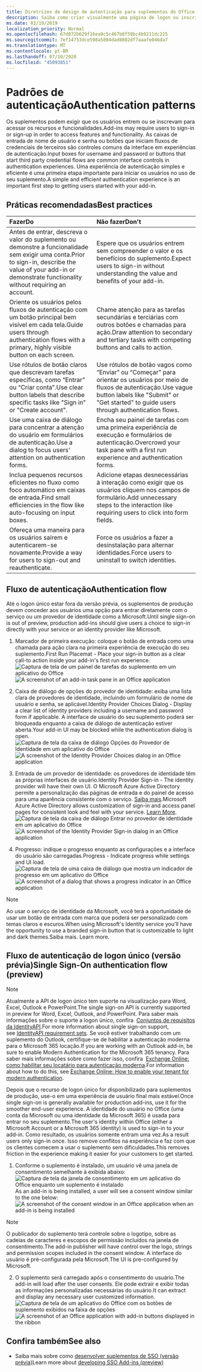 ```yaml
---
title: Diretrizes de design de autenticação para suplementos do Office
description: Saiba como criar visualmente uma página de logon ou inscrição em um suplemento do Office.
ms.date: 03/19/2019
localization_priority: Normal
ms.openlocfilehash: 67d072b629f16ea9c5c467b8f59bc4b9211dc225
ms.sourcegitcommit: 7ef14753dce598a5804dad8802df7aaafe046da7
ms.translationtype: MT
ms.contentlocale: pt-BR
ms.lasthandoff: 07/10/2020
ms.locfileid: "45093851"
---
```

# <a name="authentication-patterns"></a><span data-ttu-id="2d948-103">Padrões de autenticação</span><span class="sxs-lookup"><span data-stu-id="2d948-103">Authentication patterns</span></span>

<span data-ttu-id="2d948-104">Os suplementos podem exigir que os usuários entrem ou se inscrevam para acessar os recursos e funcionalidades.</span><span class="sxs-lookup"><span data-stu-id="2d948-104">Add-ins may require users to sign-in or sign-up in order to access features and functionality.</span></span> <span data-ttu-id="2d948-105">As caixas de entrada de nome de usuário e senha ou botões que iniciam fluxos de credenciais de terceiros são controles comuns da interface em experiências de autenticação.</span><span class="sxs-lookup"><span data-stu-id="2d948-105">Input boxes for username and password or buttons that start third party credential flows are common interface controls in authentication experiences.</span></span> <span data-ttu-id="2d948-106">Uma experiência de autenticação simples e eficiente é uma primeira etapa importante para iniciar os usuários no uso de seu suplemento.</span><span class="sxs-lookup"><span data-stu-id="2d948-106">A simple and efficient authentication experience is an important first step to getting users started with your add-in.</span></span>

## <a name="best-practices"></a><span data-ttu-id="2d948-107">Práticas recomendadas</span><span class="sxs-lookup"><span data-stu-id="2d948-107">Best practices</span></span>

|<span data-ttu-id="2d948-108">Fazer</span><span class="sxs-lookup"><span data-stu-id="2d948-108">Do</span></span>|<span data-ttu-id="2d948-109">Não fazer</span><span class="sxs-lookup"><span data-stu-id="2d948-109">Don't</span></span>|
|:----|:----|
|<span data-ttu-id="2d948-110">Antes de entrar, descreva o valor do suplemento ou demonstre a funcionalidade sem exigir uma conta.</span><span class="sxs-lookup"><span data-stu-id="2d948-110">Prior to sign-in, describe the value of your add-in or demonstrate functionality without requiring an account.</span></span> |<span data-ttu-id="2d948-111">Espere que os usuários entrem sem compreender o valor e os benefícios do suplemento.</span><span class="sxs-lookup"><span data-stu-id="2d948-111">Expect users to sign-in without understanding the value and benefits of your add-in.</span></span>|
|<span data-ttu-id="2d948-112">Oriente os usuários pelos fluxos de autenticação com um botão principal bem visível em cada tela.</span><span class="sxs-lookup"><span data-stu-id="2d948-112">Guide users through authentication flows with a primary, highly visible button on each screen.</span></span> |<span data-ttu-id="2d948-113">Chame atenção para as tarefas secundárias e terciárias com outros botões e chamadas para ação.</span><span class="sxs-lookup"><span data-stu-id="2d948-113">Draw attention to secondary and tertiary tasks with competing buttons and calls to action.</span></span>|
|<span data-ttu-id="2d948-114">Use rótulos de botão claros que descrevam tarefas específicas, como “Entrar” ou “Criar conta”.</span><span class="sxs-lookup"><span data-stu-id="2d948-114">Use clear button labels that describe specific tasks like "Sign in" or "Create account".</span></span>   |<span data-ttu-id="2d948-115">Use rótulos de botão vagos como “Enviar” ou “Começar” para orientar os usuários por meio de fluxos de autenticação.</span><span class="sxs-lookup"><span data-stu-id="2d948-115">Use vague button labels like "Submit" or "Get started" to guide users through authentication flows.</span></span>|
|<span data-ttu-id="2d948-116">Use uma caixa de diálogo para concentrar a atenção do usuário em formulários de autenticação.</span><span class="sxs-lookup"><span data-stu-id="2d948-116">Use a dialog to focus users' attention on authentication forms.</span></span>    |<span data-ttu-id="2d948-117">Encha seu painel de tarefas com uma primeira experiência de execução e formulários de autenticação.</span><span class="sxs-lookup"><span data-stu-id="2d948-117">Overcrowd your task pane with a first run experience and authentication forms.</span></span>|
|<span data-ttu-id="2d948-118">Inclua pequenos recursos eficientes no fluxo como foco automático em caixas de entrada.</span><span class="sxs-lookup"><span data-stu-id="2d948-118">Find small efficiencies in the flow like auto-focusing on input boxes.</span></span> |<span data-ttu-id="2d948-119">Adicione etapas desnecessárias à interação como exigir que os usuários cliquem nos campos de formulário.</span><span class="sxs-lookup"><span data-stu-id="2d948-119">Add unnecessary steps to the interaction like requiring users to click into form fields.</span></span>|
|<span data-ttu-id="2d948-120">Ofereça uma maneira para os usuários saírem e autenticarem-se novamente.</span><span class="sxs-lookup"><span data-stu-id="2d948-120">Provide a way for users to sign-out and reauthenticate.</span></span>    |<span data-ttu-id="2d948-121">Force os usuários a fazer a desinstalação para alternar identidades.</span><span class="sxs-lookup"><span data-stu-id="2d948-121">Force users to uninstall to switch identities.</span></span>|

## <a name="authentication-flow"></a><span data-ttu-id="2d948-122">Fluxo de autenticação</span><span class="sxs-lookup"><span data-stu-id="2d948-122">Authentication flow</span></span>

<span data-ttu-id="2d948-123">Até o logon único estar fora da versão prévia, os suplementos de produção devem conceder aos usuários uma opção para entrar diretamente com o serviço ou um provedor de identidade como a Microsoft.</span><span class="sxs-lookup"><span data-stu-id="2d948-123">Until single sign-on is out of preview, production add-ins should give users a choice to sign-in directly with your service or an identity provider like Microsoft.</span></span>

1. <span data-ttu-id="2d948-124">Marcador de primeira execução: coloque o botão de entrada como uma chamada para ação clara na primeira experiência de execução do seu suplemento.</span><span class="sxs-lookup"><span data-stu-id="2d948-124">First Run Placemat - Place your sign-in button as a clear call-to action inside your add-in's first run experience.</span></span>
<span data-ttu-id="2d948-125">![Captura de tela de um painel de tarefas do suplemento em um aplicativo do Office](../images/add-in-fre-value-placemat.png)</span><span class="sxs-lookup"><span data-stu-id="2d948-125">![A screenshot of an add-in task pane in an Office application](../images/add-in-fre-value-placemat.png)</span></span>

2. <span data-ttu-id="2d948-126">Caixa de diálogo de opções do provedor de identidade: exiba uma lista clara de provedores de identidade, incluindo um formulário de nome de usuário e senha, se aplicável.</span><span class="sxs-lookup"><span data-stu-id="2d948-126">Identity Provider Choices Dialog - Display a clear list of identity providers including a username and password form if applicable.</span></span> <span data-ttu-id="2d948-127">A interface de usuário do seu suplemento poderá ser bloqueada enquanto a caixa de diálogo de autenticação estiver aberta.</span><span class="sxs-lookup"><span data-stu-id="2d948-127">Your add-in UI may be blocked while the authentication dialog is open.</span></span>
<span data-ttu-id="2d948-128">![Captura de tela da caixa de diálogo Opções do Provedor de Identidade em um aplicativo do Office](../images/add-in-auth-choices-dialog.png)</span><span class="sxs-lookup"><span data-stu-id="2d948-128">![A screenshot of the Identity Provider Choices dialog in an Office application](../images/add-in-auth-choices-dialog.png)</span></span>



3. <span data-ttu-id="2d948-129">Entrada de um provedor de identidade: os provedores de identidade têm as próprias interfaces de usuário.</span><span class="sxs-lookup"><span data-stu-id="2d948-129">Identity Provider Sign-in - The identity provider will have their own UI.</span></span> <span data-ttu-id="2d948-130">O Microsoft Azure Active Directory permite a personalização das páginas de entrada e do painel de acesso para uma aparência consistente com o serviço. [Saiba mais](/azure/active-directory/fundamentals/customize-branding).</span><span class="sxs-lookup"><span data-stu-id="2d948-130">Microsoft Azure Active Directory allows customization of sign-in and access panel pages for consistent look and feel with your service. [Learn More](/azure/active-directory/fundamentals/customize-branding).</span></span>
<span data-ttu-id="2d948-131">![Captura de tela da caixa de diálogo Entrar no provedor de identidade em um aplicativo do Office](../images/add-in-auth-identity-sign-in.png)</span><span class="sxs-lookup"><span data-stu-id="2d948-131">![A screenshot of the Identity Provider Sign-in dialog in an Office application](../images/add-in-auth-identity-sign-in.png)</span></span>

4. <span data-ttu-id="2d948-132">Progresso: indique o progresso enquanto as configurações e a interface do usuário são carregadas.</span><span class="sxs-lookup"><span data-stu-id="2d948-132">Progress - Indicate progress while settings and UI load.</span></span>
<span data-ttu-id="2d948-133">![Captura de tela de uma caixa de diálogo que mostra um indicador de progresso em um aplicativo do Office](../images/add-in-auth-modal-interstitial.png)</span><span class="sxs-lookup"><span data-stu-id="2d948-133">![A screenshot of a dialog that shows a progress indicator in an Office application](../images/add-in-auth-modal-interstitial.png)</span></span>

> [!NOTE] 
> <span data-ttu-id="2d948-134">Ao usar o serviço de identidade da Microsoft, você terá a oportunidade de usar um botão de entrada com marca que poderá ser personalizado com temas claros e escuros.</span><span class="sxs-lookup"><span data-stu-id="2d948-134">When using Microsoft's Identity service you'll have the opportunity to use a branded sign-in button that is customizable to light and dark themes.</span></span><span data-ttu-id="2d948-135">Saiba mais.</span><span class="sxs-lookup"><span data-stu-id="2d948-135"> Learn more.</span></span>

## <a name="single-sign-on-authentication-flow-preview"></a><span data-ttu-id="2d948-136">Fluxo de autenticação de logon único (versão prévia)</span><span class="sxs-lookup"><span data-stu-id="2d948-136">Single Sign-On authentication flow (preview)</span></span>

> [!NOTE]
> <span data-ttu-id="2d948-137">Atualmente a API de logon único tem suporte na visualização para Word, Excel, Outlook e PowerPoint.</span><span class="sxs-lookup"><span data-stu-id="2d948-137">The single sign-on API is currently supported in preview for Word, Excel, Outlook, and PowerPoint.</span></span> <span data-ttu-id="2d948-138">Para saber mais informações sobre o suporte a logon único, confira  [Conjuntos de requisitos da IdentityAPI](../reference/requirement-sets/identity-api-requirement-sets.md).</span><span class="sxs-lookup"><span data-stu-id="2d948-138">For more information about single sign-on support, see [IdentityAPI requirement sets](../reference/requirement-sets/identity-api-requirement-sets.md).</span></span> <span data-ttu-id="2d948-139">Se você estiver trabalhando com um suplemento do Outlook, certifique-se de habilitar a autenticação moderna para o Microsoft 365 locação.</span><span class="sxs-lookup"><span data-stu-id="2d948-139">If you are working with an Outlook add-in, be sure to enable Modern Authentication for the Microsoft 365 tenancy.</span></span> <span data-ttu-id="2d948-140">Para saber mais informações sobre como fazer isso, confira  [Exchange Online: como habilitar seu locatário para autenticação moderna](https://social.technet.microsoft.com/wiki/contents/articles/32711.exchange-online-how-to-enable-your-tenant-for-modern-authentication.aspx).</span><span class="sxs-lookup"><span data-stu-id="2d948-140">For information about how to do this, see [Exchange Online: How to enable your tenant for modern authentication](https://social.technet.microsoft.com/wiki/contents/articles/32711.exchange-online-how-to-enable-your-tenant-for-modern-authentication.aspx).</span></span>

<span data-ttu-id="2d948-141">Depois que o recurso de logon único for disponibilizado para suplementos de produção, use-o em uma experiência de usuário final mais estável.</span><span class="sxs-lookup"><span data-stu-id="2d948-141">Once single sign-on is generally available for production add-ins, use it for the smoother end-user experience.</span></span> <span data-ttu-id="2d948-142">A identidade do usuário no Office (uma conta da Microsoft ou uma identidade da Microsoft 365) é usada para entrar no seu suplemento.</span><span class="sxs-lookup"><span data-stu-id="2d948-142">The user's identity within Office (either a Microsoft Account or a Microsoft 365 identity) is used to sign-in to your add-in.</span></span> <span data-ttu-id="2d948-143">Como resultado, os usuários somente entram uma vez.</span><span class="sxs-lookup"><span data-stu-id="2d948-143">As a result users only sign-in once.</span></span> <span data-ttu-id="2d948-144">Isso remove conflitos na experiência e faz com que os clientes comecem a usar o suplemento sem dificuldades.</span><span class="sxs-lookup"><span data-stu-id="2d948-144">This removes friction in the experience making it easier for your customers to get started.</span></span>

1. <span data-ttu-id="2d948-145">Conforme o suplemento é instalado, um usuário vê uma janela de consentimento semelhante à exibida abaixo: ![Captura de tela da janela de consentimento em um aplicativo do Office enquanto um suplemento é instalado](../images/add-in-auth-SSO-consent-dialog.png)</span><span class="sxs-lookup"><span data-stu-id="2d948-145">As an add-in is being installed, a user will see a consent window similar to the one below: ![A screenshot of the consent window in an Office application when an add-in is being installed](../images/add-in-auth-SSO-consent-dialog.png)</span></span>
> [!NOTE]
> <span data-ttu-id="2d948-146">O publicador do suplemento terá controle sobre o logotipo, sobre as cadeias de caracteres e escopos de permissão incluídos na janela de consentimento.</span><span class="sxs-lookup"><span data-stu-id="2d948-146">The add-in publisher will have control over the logo, strings and permission scopes included in the consent window.</span></span> <span data-ttu-id="2d948-147">A interface do usuário é pré-configurada pela Microsoft.</span><span class="sxs-lookup"><span data-stu-id="2d948-147">The UI is pre-configured by Microsoft.</span></span>

2. <span data-ttu-id="2d948-148">O suplemento será carregado após o consentimento do usuário.</span><span class="sxs-lookup"><span data-stu-id="2d948-148">The add-in will load after the user consents.</span></span> <span data-ttu-id="2d948-149">Ele pode extrair e exibir todas as informações personalizadas necessárias do usuário.</span><span class="sxs-lookup"><span data-stu-id="2d948-149">It can extract and display any necessary user customized information.</span></span>
<span data-ttu-id="2d948-150">![Captura de tela de um aplicativo do Office com os botões de suplemento exibidos na faixa de opções](../images/add-in-ribbon.png)</span><span class="sxs-lookup"><span data-stu-id="2d948-150">![A screenshot of an Office application with add-in buttons displayed in the ribbon](../images/add-in-ribbon.png)</span></span>

## <a name="see-also"></a><span data-ttu-id="2d948-151">Confira também</span><span class="sxs-lookup"><span data-stu-id="2d948-151">See also</span></span>

- <span data-ttu-id="2d948-152">Saiba mais sobre como [desenvolver suplementos de SSO (versão prévia)](../develop/sso-in-office-add-ins.md)</span><span class="sxs-lookup"><span data-stu-id="2d948-152">Learn more about [developing SSO Add-ins (preview)](../develop/sso-in-office-add-ins.md)</span></span>
